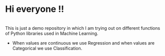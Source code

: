 <h1> Hi everyone !! </h1><br>
This is just a demo repository in which I am trying out on different functions of Python libraries used in Machine Learning.<br>
<ul>
  <li> When values are continuous we use Regression and when values are Categorical we use Classification.</li>
</ul>
